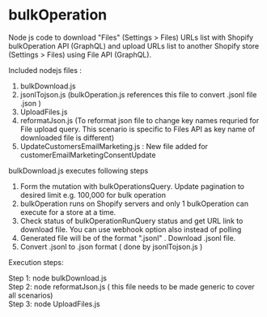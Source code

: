 # bulkOperation

Node js code to download "Files" (Settings > Files) URLs list with Shopify bulkOperation API (GraphQL) and upload URLs list to another Shopify store (Settings > Files) using File API (GraphQL).

Included nodejs files :
1. bulkDownload.js
2. jsonlTojson.js (bulkOperation.js references this file to convert .jsonl file .json )
3. UploadFiles.js
4. reformatJson.js (To reformat json file to change key names requried for File upload query. This scenario is specific to Files API as key name of downloaded file is different)
5. UpdateCustomersEmailMarketing.js : New file added for customerEmailMarketingConsentUpdate 

bulkDownload.js executes following steps
1. Form the mutation with bulkOperationsQuery. Update pagination to desired limit e.g. 100,000 for bulk operation 
2. bulkOperation runs on Shopify servers and only 1 bulkOperation can execute for a store at a time.
3. Check status of bulkOperationRunQuery status and get URL link to download file. 
   You can use webhook option also instead of polling
4. Generated file will be of the format ".jsonl" . Download .jsonl file. 
5. Convert .jsonl to .json format ( done by jsonlTojson.js )

Execution steps:

Step 1: node bulkDownload.js <br>
Step 2: node reformatJson.js ( this file needs to be made generic to cover all scenarios) <br>
Step 3: node UploadFiles.js
